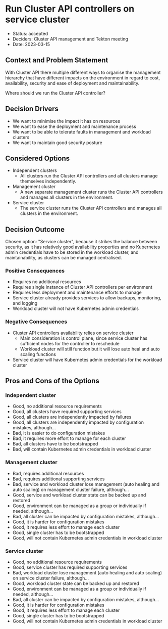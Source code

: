 # Run Cluster API controllers on service cluster

* Status: accepted
* Deciders: Cluster API management and Tekton meeting
* Date: 2023-03-15

## Context and Problem Statement

With Cluster API there multiple different ways to organise the management hierarchy that have different impacts on the environment in regard to cost, availability, security and ease of deployment and maintainability.

Where should we run the Cluster API controller?

## Decision Drivers <!-- optional -->

* We want to minimise the impact it has on resources
* We want to ease the deployment and maintenance process
* We want to be able to tolerate faults in management and workload clusters
* We want to maintain good security posture

## Considered Options

* Independent clusters
  - All clusters run the Cluster API controllers and all clusters manage themselves independently.
* Management cluster
  - A new separate management cluster runs the Cluster API controllers and manages all clusters in the environment.
* Service cluster
  - The service cluster runs the Cluster API controllers and manages all clusters in the environment.

## Decision Outcome

Chosen option: "Service cluster", because it strikes the balance between security, as it has relatively good availability properties and no Kubernetes admin credentials have to be stored in the workload cluster, and maintainability, as clusters can be managed centralised.

### Positive Consequences <!-- optional -->

* Requires no additional resources
* Requires single instance of Cluster API controllers per environment
* Requires less deployment and maintenance efforts to manage
* Service cluster already provides services to allow backups, monitoring, and logging
* Workload cluster will not have Kubernetes admin credentials

### Negative Consequences <!-- optional -->

* Cluster API controllers availability relies on service cluster
  - Main consideration is control plane, since service cluster has sufficient nodes for the controller to reschedule
  - Workload cluster will still function but it will lose auto heal and auto scaling functions
* Service cluster will have Kubernetes admin credentials for the workload cluster

## Pros and Cons of the Options <!-- optional -->

### Independent cluster

* Good, no additional resource requirements
* Good, all clusters have required supporting services
* Good, all clusters are independently impacted by failures
* Good, all clusters are independently impacted by configuration mistakes, although...
* Bad, it is easier to do configuration mistakes
* Bad, it requires more effort to manage for each cluster
* Bad, all clusters have to be bootstrapped
* Bad, will contain Kubernetes admin credentials in workload cluster

### Management cluster

* Bad, requires additional resources
* Bad, requires additional supporting services
* Bad, service and workload cluster lose management (auto healing and auto scaling) on management cluster failure, although...
* Good, service and workload cluster state can be backed up and restored
* Good, environment can be managed as a group or individually if needed, although...
* Bad, all cluster can be impacted by configuration mistakes, although...
* Good, it is harder for configuration mistakes
* Good, it requires less effort to manage each cluster
* Good, single cluster has to be bootstrapped
* Good, will not contain Kubernetes admin credentials in workload cluster

### Service cluster

* Good, no additional resource requirements
* Good, service cluster has required supporting services
* Bad, workload cluster lose management (auto healing and auto scaling) on service cluster failure, although...
* Good, workload cluster state can be backed up and restored
* Good, environment can be managed as a group or individually if needed, although...
* Bad, all cluster can be impacted by configuration mistakes, although...
* Good, it is harder for configuration mistakes
* Good, it requires less effort to manage each cluster
* Good, single cluster has to be bootstrapped
* Good, will not contain Kubernetes admin credentials in workload cluster
